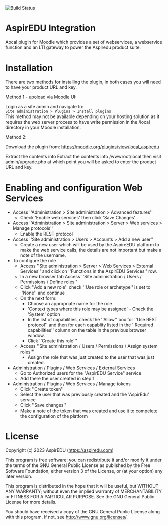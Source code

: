 ![Build Status](https://github.com/aspiredu/moodle-local_aspiredu/actions/workflows/master.yml/badge.svg?branch=dev)

AspirEDU Integration
===========================

Aocal plugin for Moodle which provides a set of webservices, a webservice function and an LTI gateway to power the Aspiredu product suite.

Installation
===========

There are two methods for installing the plugin, in both cases you will need to have your product URL and key.

Method 1 - upoload via Moodle UI:

Login as a site admin and navigate to:\
```Site administration > Plugins > Install plugins```\
This method may not be available depending on your hosting solution as it requires the web server process to have write permission in the /local directory in your Moodle installation.

Method 2:

Download the plugin from: https://moodle.org/plugins/view/local_aspiredu

Extract the contents into Extract the contents into /wwwroot/local then visit admin/upgrade.php at which point you will be asked to enter the product URL and key.

Enabling and configuration Web Services
=============================
- Access ''Administration > Site administration > Advanced features''
  - Check 'Enable web services' then click 'Save Changes'
- Access ''Administration > Site administration > Server > Web services > Manage protocols''
  - Enable the REST protocol
- Access ''Site administration > Users > Accounts > Add a new user''
  - Create a new user which will be used by the AspireEDU platform to make the web service calls, the details are not important but make a note of the username.
- To configure the role
  - Access ''Site administration > Server > Web Services > External Services'' and click on ''Functions in the AspirEDU Services'' row.
  - In a new browser tab Access ''Site administration / Users / Permissions / Define roles''
  - Click ''Add a new role'' check ''Use role or archetype'' is set to ''None'' and continue
  - On the next form:
    - Choose an appropriate name for the role
    - 'Context types where this role may be assigned' - Check the 'System' option
    - In the list of capabilities, check the ''Allow'' box for ''Use REST protocol'' and then for each capablity listed in the ''Required capabilities'' column on the table in the previous browser window.
    - Click ''Create this role'''
  - Access ''Site administration / Users / Permissions / Assign system roles'''
    - Assign the role that was just created to the user that was just created. 
- Administration / Plugins / Web Services / External Services
  - Go to Authorized users for the "AspirEDU Service"
   service 
  - Add there the user created in step 1 
- Administration / Plugins / Web Services / Manage tokens
  - Click ''Create token''
  - Select the user that was previously created and the 'AspirEdu' service
  - Click ''Save changes''
  - Make a note of the token that was created and use it to compelete the configuration of the platform

License
===========
Copyright (c) 2023 AspirEDU (https://aspiredu.com)

This program is free software: you can redistribute it and/or modify it under
the terms of the GNU General Public License as published by the Free Software
Foundation, either version 3 of the License, or (at your option) any later
version.

This program is distributed in the hope that it will be useful, but WITHOUT ANY
WARRANTY; without even the implied warranty of MERCHANTABILITY or FITNESS FOR A
PARTICULAR PURPOSE.  See the GNU General Public License for more details.

You should have received a copy of the GNU General Public License along with
this program.  If not, see <http://www.gnu.org/licenses/>.